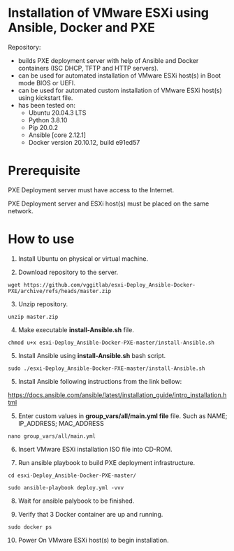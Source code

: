 # Installation of VMware ESXi using Ansible, Docker and PXE

Repository:
- builds PXE deployment server with help of Ansible and Docker containers (ISC DHCP, TFTP and HTTP servers).
- can be used for automated installation of VMware ESXi host(s) in Boot mode BIOS or UEFI.
- can be used for automated custom installation of VMware ESXi host(s) using kickstart file.
- has been tested on:
   * Ubuntu 20.04.3 LTS
   * Python 3.8.10
   * Pip 20.0.2
   * Ansible [core 2.12.1]
   * Docker version 20.10.12, build e91ed57

# Prerequisite

PXE Deployment server must have access to the Internet.

PXE Deployment server and ESXi host(s) must be placed on the same network.

# How to use

1. Install Ubuntu on physical or virtual machine.

2. Download repository to the server.

`wget https://github.com/vggitlab/esxi-Deploy_Ansible-Docker-PXE/archive/refs/heads/master.zip` 

3. Unzip repository.

`unzip master.zip`

4. Make executable **install-Ansible.sh** file.

`chmod u+x esxi-Deploy_Ansible-Docker-PXE-master/install-Ansible.sh`

5. Install Ansible using **install-Ansible.sh** bash script.

`sudo ./esxi-Deploy_Ansible-Docker-PXE-master/install-Ansible.sh`

5. Install Ansible following instructions from the link bellow:

https://docs.ansible.com/ansible/latest/installation_guide/intro_installation.html

5. Enter custom values in **group_vars/all/main.yml file** file. Such as NAME; IP_ADDRESS; MAC_ADDRESS

`nano group_vars/all/main.yml`

6. Insert VMware ESXi installation ISO file into CD-ROM.

7. Run ansible playbook to build PXE deployment infrastructure.

`cd esxi-Deploy_Ansible-Docker-PXE-master/`

`sudo ansible-playbook deploy.yml -vvv`

8. Wait for ansible palybook to be finished.

9. Verify that 3 Docker container are up and running.

`sudo docker ps`

10. Power On VMware ESXi host(s) to begin installation.
